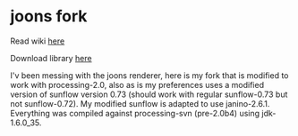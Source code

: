 # joons fork #

Read wiki [here](https://github.com/monkstone/joons-fork/wiki/_pages) 

Download library [here](https://github.com/monkstone/joons-fork/downloads) 

I'v been messing with the joons renderer, here is my fork that is modified to work with processing-2.0, also as is my preferences uses a modified version of sunflow version 0.73 (should work with regular sunflow-0.73 but not sunflow-0.72). My modified sunflow is adapted to use janino-2.6.1. Everything was compiled against processing-svn (pre-2.0b4)
using jdk-1.6.0_35.